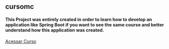## cursomc 
#### This Project was entirely created in order to learn how to develop an application like Spring Boot if you want to see the same course and better understand how this application was created.
[Acessar Curso](https://www.udemy.com/share/101sie3@xNHTJjektnaVTi0nwmbokQufxqfUZJbpacNVX3GXVdyB394j04YG1SuwgfUxzl_G/)
